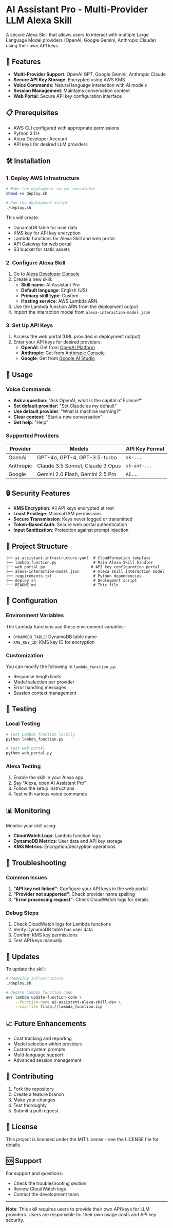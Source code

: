 # AI Assistant Pro - Multi-Provider LLM Alexa Skill

A secure Alexa Skill that allows users to interact with multiple Large Language Model providers (OpenAI, Google Gemini, Anthropic Claude) using their own API keys.

## 🚀 Features

- **Multi-Provider Support**: OpenAI GPT, Google Gemini, Anthropic Claude
- **Secure API Key Storage**: Encrypted using AWS KMS
- **Voice Commands**: Natural language interaction with AI models
- **Session Management**: Maintains conversation context
- **Web Portal**: Secure API key configuration interface

## 📋 Prerequisites

- AWS CLI configured with appropriate permissions
- Python 3.11+
- Alexa Developer Account
- API keys for desired LLM providers

## 🛠️ Installation

### 1. Deploy AWS Infrastructure

```bash
# Make the deployment script executable
chmod +x deploy.sh

# Run the deployment script
./deploy.sh
```

This will create:
- DynamoDB table for user data
- KMS key for API key encryption
- Lambda functions for Alexa Skill and web portal
- API Gateway for web portal
- S3 bucket for static assets

### 2. Configure Alexa Skill

1. Go to [Alexa Developer Console](https://developer.amazon.com/alexa/console/ask)
2. Create a new skill:
   - **Skill name**: AI Assistant Pro
   - **Default language**: English (US)
   - **Primary skill type**: Custom
   - **Hosting service**: AWS Lambda ARN
3. Use the Lambda function ARN from the deployment output
4. Import the interaction model from `alexa-interaction-model.json`

### 3. Set Up API Keys

1. Access the web portal (URL provided in deployment output)
2. Enter your API keys for desired providers:
   - **OpenAI**: Get from [OpenAI Platform](https://platform.openai.com/api-keys)
   - **Anthropic**: Get from [Anthropic Console](https://console.anthropic.com/)
   - **Google**: Get from [Google AI Studio](https://makersuite.google.com/app/apikey)

## 🎤 Usage

### Voice Commands

- **Ask a question**: "Ask OpenAI, what is the capital of France?"
- **Set default provider**: "Set Claude as my default"
- **Use default provider**: "What is machine learning?"
- **Clear context**: "Start a new conversation"
- **Get help**: "Help"

### Supported Providers

| Provider | Models | API Key Format |
|----------|--------|----------------|
| OpenAI | GPT-4o, GPT-4, GPT-3.5-turbo | `sk-...` |
| Anthropic | Claude 3.5 Sonnet, Claude 3 Opus | `sk-ant-...` |
| Google | Gemini 2.0 Flash, Gemini 2.5 Pro | `AI...` |

## 🔒 Security Features

- **KMS Encryption**: All API keys encrypted at rest
- **Least Privilege**: Minimal IAM permissions
- **Secure Transmission**: Keys never logged or transmitted
- **Token-Based Auth**: Secure web portal authentication
- **Input Sanitization**: Protection against prompt injection

## 📁 Project Structure

```
├── ai-assistant-infrastructure.yaml  # CloudFormation template
├── lambda_function.py                # Main Alexa Skill handler
├── web_portal.py                    # API key configuration portal
├── alexa-interaction-model.json      # Alexa skill interaction model
├── requirements.txt                  # Python dependencies
├── deploy.sh                         # Deployment script
└── README.md                         # This file
```

## 🔧 Configuration

### Environment Variables

The Lambda functions use these environment variables:
- `DYNAMODB_TABLE`: DynamoDB table name
- `KMS_KEY_ID`: KMS key ID for encryption

### Customization

You can modify the following in `lambda_function.py`:
- Response length limits
- Model selection per provider
- Error handling messages
- Session context management

## 🧪 Testing

### Local Testing

```bash
# Test Lambda function locally
python lambda_function.py

# Test web portal
python web_portal.py
```

### Alexa Testing

1. Enable the skill in your Alexa app
2. Say "Alexa, open AI Assistant Pro"
3. Follow the setup instructions
4. Test with various voice commands

## 📊 Monitoring

Monitor your skill using:
- **CloudWatch Logs**: Lambda function logs
- **DynamoDB Metrics**: User data and API key storage
- **KMS Metrics**: Encryption/decryption operations

## 🚨 Troubleshooting

### Common Issues

1. **"API key not linked"**: Configure your API keys in the web portal
2. **"Provider not supported"**: Check provider name spelling
3. **"Error processing request"**: Check CloudWatch logs for details

### Debug Steps

1. Check CloudWatch logs for Lambda functions
2. Verify DynamoDB table has user data
3. Confirm KMS key permissions
4. Test API keys manually

## 🔄 Updates

To update the skill:

```bash
# Redeploy infrastructure
./deploy.sh

# Update Lambda function code
aws lambda update-function-code \
    --function-name ai-assistant-alexa-skill-dev \
    --zip-file fileb://lambda_function.zip
```

## 📈 Future Enhancements

- Cost tracking and reporting
- Model selection within providers
- Custom system prompts
- Multi-language support
- Advanced session management

## 🤝 Contributing

1. Fork the repository
2. Create a feature branch
3. Make your changes
4. Test thoroughly
5. Submit a pull request

## 📄 License

This project is licensed under the MIT License - see the LICENSE file for details.

## 🆘 Support

For support and questions:
- Check the troubleshooting section
- Review CloudWatch logs
- Contact the development team

---

**Note**: This skill requires users to provide their own API keys for LLM providers. Users are responsible for their own usage costs and API key security.
